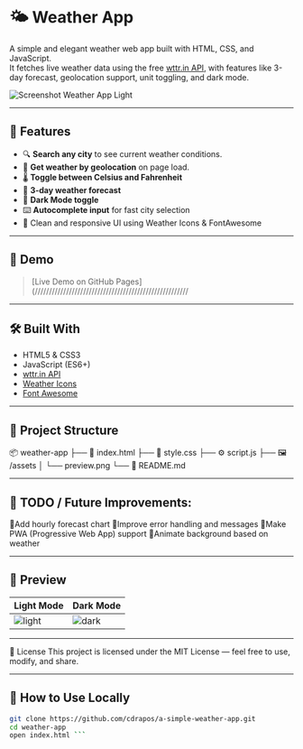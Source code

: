 # 🌤️ Weather App

A simple and elegant weather web app built with HTML, CSS, and JavaScript.  
It fetches live weather data using the free [wttr.in API](https://wttr.in), with features like 3-day forecast, geolocation support, unit toggling, and dark mode.

![Screenshot Weather App Light](https://github.com/user-attachments/assets/c7d82a16-8d74-47e4-bc4e-cc6b4b82a59c)


---

## 🔧 Features

- 🔍 **Search any city** to see current weather conditions.
- 📍 **Get weather by geolocation** on page load.
- 🌡️ **Toggle between Celsius and Fahrenheit**
- 📅 **3-day weather forecast**
- 🌙 **Dark Mode toggle**
- ⌨️ **Autocomplete input** for fast city selection
- 🎨 Clean and responsive UI using Weather Icons & FontAwesome

---

## 🚀 Demo

> [Live Demo on GitHub Pages](//////////////////////////////////////////////////////

---

## 🛠️ Built With

- HTML5 & CSS3
- JavaScript (ES6+)
- [wttr.in API](https://wttr.in)
- [Weather Icons](https://erikflowers.github.io/weather-icons/)
- [Font Awesome](https://fontawesome.com)


---

## 📁 Project Structure
📦 weather-app
├── 📄 index.html
├── 🎨 style.css
├── ⚙️ script.js
├── 🖼️ /assets
│   └── preview.png
└── 📄 README.md

---

## 📌 TODO / Future Improvements:
 🎯Add hourly forecast chart
 🎯Improve error handling and messages
 🎯Make PWA (Progressive Web App) support
 🎯Animate background based on weather

---
 
## 📸 Preview


| Light Mode                                                                 | Dark Mode                                                                 |
|----------------------------------------------------------------------------|---------------------------------------------------------------------------|
| ![light](https://github.com/user-attachments/assets/a070ec92-ffa0-4540-ba3f-2260713ad4f0) | ![dark](https://github.com/user-attachments/assets/f988f1df-e0dd-431b-8d03-3f249f3add28) |

---

📝 License
This project is licensed under the MIT License — feel free to use, modify, and share.

---

## 🧪 How to Use Locally

```bash
git clone https://github.com/cdrapos/a-simple-weather-app.git
cd weather-app
open index.html ```


